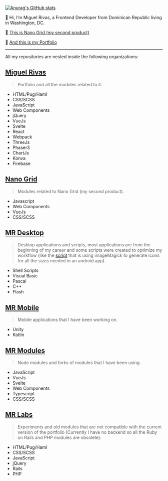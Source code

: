 [![Anurag's GitHub stats](https://github-readme-stats.vercel.app/api?username=jmiguelrivas&count_private=true&show_icons=true&theme=radical)](https://miguel-rivas.github.io)

👋 Hi, I’m Miguel Rivas, a Frontend Developer from Dominican Republic living in Washington, DC.

🐣 [This is Nano Grid (my second product)](https://nano-grid.github.io)

🎨 [And this is my Portfolio](https://miguel-rivas.github.io)

--------------
All my repositories are nested inside the following organizations:

## [Miguel Rivas](https://github.com/miguel-rivas)
> Portfolio and all the modules related to it.
- HTML/Pug/Haml
- CSS/SCSS
- JavaScript
- Web Components
- jQuery
- VueJs
- Svelte
- React
- Webpack
- ThreeJs
- Phaser3
- ChartJs
- Konva
- Firebase

## [Nano Grid](https://github.com/nano-grid)
> Modules related to Nano Grid (my second product).
- Javascript
- Web Components
- VueJs
- CSS/SCSS

## [MR Desktop](https://github.com/mr-desktop)
> Desktop applications and scripts, most applications are from the beginning of my career and some scripts were created to optimize my workflow (like the [script](https://github.com/mr-desktop/shell/blob/master/createIcon.sh) that is using imageMagick to generate icons for all the sizes needed in an android app).
- Shell Scripts
- Visual Basic
- Pascal
- C++
- Flash

## [MR Mobile](https://github.com/mr-mobile)
> Mobile applications that I have been working on.
- Unity
- Kotlin

## [MR Modules](https://github.com/mr-modules)
> Node modules and forks of modules that I have been using.
- JavaScript
- VueJs
- Svelte
- Web Components
- Typescript
- CSS/SCSS

## [MR Labs](https://github.com/miguel-rivas-lab)
> Experiments and old modules that are not compatible with the current version of the portfolio (Currently I have no backend so all the Ruby on Rails and PHP modules are obsolete).
- HTML/Pug/Haml
- CSS/SCSS
- JavaScript
- jQuery
- Rails
- PHP
